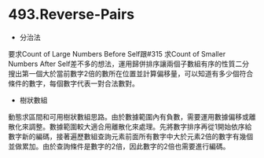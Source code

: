 # 493.Reverse-Pairs

- 分治法

要求Count of Large Numbers Before Self跟#315 求Count of Smaller Numbers After Self差不多的想法，運用歸併排序讓兩個子數組有序的性質二分搜出第一個大於當前數字2倍的數所在位置並計算偏移量，可以知道有多少個符合條件的數字，每個數字代表一對合法數對。

- 樹狀數組

動態求區間和可用樹狀數組思路。由於數據範圍內有負數，需要運用數據偏移或離散化來調整。數據範圍較大適合用離散化來處理。先將數字排序再從1開始依序給數字新的編碼，接著遍歷數組查詢元素前面所有數字中大於元素2倍的數字有幾個並做累加。由於查詢條件是數字的2倍，因此數字的2倍也需要進行編碼。
